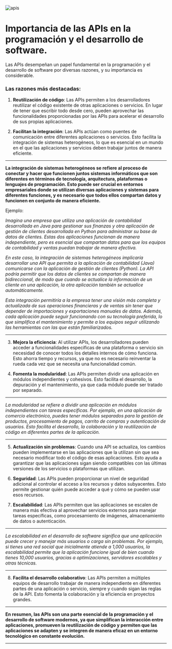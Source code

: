 ![apis](https://www.tecnologias-informacion.com/api.jpg)

# Importancia de las APIs en la programación y el desarrollo de software.

Las APIs desempeñan un papel fundamental en la programación y el desarrollo de software por diversas razones, y su importancia es considerable. 

### Las razones más destacadas:

1. **Reutilización de código**: Las APIs permiten a los desarrolladores reutilizar el código existente de otras aplicaciones o servicios. En lugar de tener que escribir todo desde cero, pueden aprovechar las funcionalidades proporcionadas por las APIs para acelerar el desarrollo de sus propias aplicaciones.

2. **Facilitan la integración**: Las APIs actúan como puentes de comunicación entre diferentes aplicaciones o servicios. Esto facilita la integración de sistemas heterogéneos, lo que es esencial en un mundo en el que las aplicaciones y servicios deben trabajar juntos de manera eficiente.

***
**La integración de sistemas heterogéneos se refiere al proceso de conectar y hacer que funcionen juntos sistemas informáticos que son diferentes en términos de tecnología, arquitectura, plataformas o lenguajes de programación. Esto puede ser crucial en entornos empresariales donde se utilizan diversas aplicaciones y sistemas para diferentes funciones, y es necesario que todos ellos compartan datos y funcionen en conjunto de manera eficiente.**

Ejemplo:

*Imagina una empresa que utiliza una aplicación de contabilidad desarrollada en Java para gestionar sus finanzas y otra aplicación de gestión de clientes desarrollada en Python para administrar su base de datos de clientes. Estas dos aplicaciones funcionan de manera independiente, pero es esencial que compartan datos para que los equipos de contabilidad y ventas puedan trabajar de manera efectiva.*

*En este caso, la integración de sistemas heterogéneos implicaría desarrollar una API que permita a la aplicación de contabilidad (Java) comunicarse con la aplicación de gestión de clientes (Python). La API podría permitir que los datos de clientes se compartan de manera bidireccional, de modo que cuando se actualice la información de un cliente en una aplicación, la otra aplicación también se actualice automáticamente.*

*Esta integración permitiría a la empresa tener una visión más completa y actualizada de sus operaciones financieras y de ventas sin tener que depender de importaciones y exportaciones manuales de datos. Además, cada aplicación puede seguir funcionando con su tecnología preferida, lo que simplifica el mantenimiento y permite a los equipos seguir utilizando las herramientas con las que están familiarizados.*

***


3. **Mejora la eficiencia**: Al utilizar APIs, los desarrolladores pueden acceder a funcionalidades específicas de una plataforma o servicio sin necesidad de conocer todos los detalles internos de cómo funciona. Esto ahorra tiempo y recursos, ya que no es necesario reinventar la rueda cada vez que se necesita una funcionalidad común.

4. **Fomenta la modularidad**: Las APIs permiten dividir una aplicación en módulos independientes y cohesivos. Esto facilita el desarrollo, la depuración y el mantenimiento, ya que cada módulo puede ser tratado por separado.
***
*La modularidad se refiere a dividir una aplicación en módulos independientes con tareas específicas. Por ejemplo, en una aplicación de comercio electrónico, puedes tener módulos separados para la gestión de productos, procesamiento de pagos, carrito de compras y autenticación de usuarios. Esto facilita el desarrollo, la colaboración y la reutilización de código en diferentes partes de la aplicación.*
***

5. **Actualización sin problemas**: Cuando una API se actualiza, los cambios pueden implementarse en las aplicaciones que la utilizan sin que sea necesario modificar todo el código de esas aplicaciones. Esto ayuda a garantizar que las aplicaciones sigan siendo compatibles con las últimas versiones de los servicios o plataformas que utilizan.

6. **Seguridad**: Las APIs pueden proporcionar un nivel de seguridad adicional al controlar el acceso a los recursos y datos subyacentes. Esto permite gestionar quién puede acceder a qué y cómo se pueden usar esos recursos.

7. **Escalabilidad**: Las APIs permiten que las aplicaciones se escalen de manera más efectiva al aprovechar servicios externos para manejar tareas específicas, como procesamiento de imágenes, almacenamiento de datos o autenticación.
***
*La escalabilidad en el desarrollo de software significa que una aplicación puede crecer y manejar más usuarios o carga sin problemas. Por ejemplo, si tienes una red social que inicialmente atiende a 1,000 usuarios, la escalabilidad permite que la aplicación funcione igual de bien cuando tienes 10,000 usuarios, gracias a optimizaciones, servidores escalables y otras técnicas.*
***

8. **Facilita el desarrollo colaborativo**: Las APIs permiten a múltiples equipos de desarrollo trabajar de manera independiente en diferentes partes de una aplicación o servicio, siempre y cuando sigan las reglas de la API. Esto fomenta la colaboración y la eficiencia en proyectos grandes.

***
**En resumen, las APIs son una parte esencial de la programación y el desarrollo de software modernos, ya que simplifican la interacción entre aplicaciones, promueven la reutilización de código y permiten que las aplicaciones se adapten y se integren de manera eficaz en un entorno tecnológico en constante evolución.**
***
